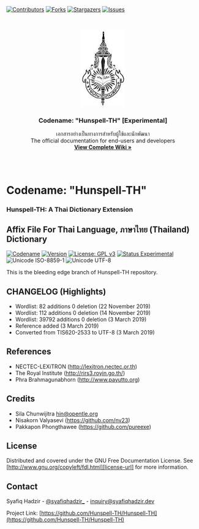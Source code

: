 <!-- PROJECT SHIELDS -->
<!--
*** I'm using markdown "reference style" links for readability.
*** Reference links are enclosed in brackets [ ] instead of parentheses ( ).
*** See the bottom of this document for the declaration of the reference variables
*** for contributors-url, forks-url, etc. This is an optional, concise syntax you may use.
*** https://www.markdownguide.org/basic-syntax/#reference-style-links
-->
[![Contributors][contributors-shield]][contributors-url]
[![Forks][forks-shield]][forks-url]
[![Stargazers][stars-shield]][stars-url]
[![Issues][issues-shield]][issues-url]

<!-- PROJECT LOGO -->
<br />
<p align="center">
  <a href="https://github.com/Hunspell-TH/Hunspell-TH">
    <img src="https://github.com/Hunspell-TH/Hunspell-TH/blob/experimental/assets/royinthai.jpg"
         alt="Inspired by Royal Society of Thailand"
         title="Inspired by Royal Society of Thailand"
         height="200" />
  </a>
  <h3 align="center">Codename: "Hunspell-TH" [Experimental]</h3>
  <p align="center">
    เอกสารอย่างเป็นทางการสำหรับผู้ใช้และนักพัฒนา<br />
    The official documentation for end-users and developers
    <br />
    <a href="https://hunspell-th.syafiqhadzir.dev/"><strong>View Complete Wiki »</strong></a>
    <br />
  </p>
</p>

<br /><br />

# Codename: "Hunspell-TH"
### Hunspell-TH: A Thai Dictionary Extension


## Affix File For Thai Language, ภาษาไทย (Thailand) Dictionary

[![Codename](https://img.shields.io/badge/Codename-Hunspell--TH-black.svg?longCache=true)](https://academic.syafiqhadzir.com/en-MY/research/) [![Version](https://img.shields.io/badge/Version-0.1e-yellowgreen.svg?longCache=true)](https://github.com/SyafiqHadzir/hunspell-th/tree/master/Release) [![License: GPL v3](https://img.shields.io/badge/License-GPL%20v3-blue.svg?longCache=true)](https://www.gnu.org/licenses/gpl-3.0) [![Status Experimental](https://img.shields.io/badge/Status-Experimental-black.svg?longCache=true)](https://github.com/SyafiqHadzir/hunspell-th/releases) ![Unicode ISO-8859-1](https://img.shields.io/badge/Unicode-UTF--8-green.svg?longCache=true) ![Unicode UTF-8](https://img.shields.io/badge/Wordlist-39792%20words-green.svg?longCache=true)

This is the bleeding edge branch of Hunspell-TH repository.



<!-- CHANGELOG (Highlights) -->
## CHANGELOG (Highlights)

* Wordlist: 82 additions 0 deletion (22 November 2019)
* Wordlist: 112 additions 0 deletion (14 November 2019)
* Wordlist: 39792 additions 0 deletion (3 March 2019) 
* Reference added (3 March 2019)
* Converted from TIS620-2533 to UTF-8 (3 March 2019)



<!-- References -->
## References

* NECTEC-LEXiTRON (http://lexitron.nectec.or.th)
* The Royal Institute (http://rirs3.royin.go.th/)
* Phra Brahmagunabhorn (http://www.payutto.org)



<!-- CREDITS -->
## Credits

* Sila Chunwijitra <hin@opentle.org>
* Nisakorn Valyasevi (https://github.com/nv23)
* Pakkapon Phongthawee (https://github.com/pureexe)


<!-- LICENSE -->
## License

Distributed and covered under the GNU Free Documentation License. See [http://www.gnu.org/copyleft/fdl.html][license-url] for more information.



<!-- CONTACT -->
## Contact

Syafiq Hadzir - [@syafiqhadzir_](https://twitter.com/syafiqhadzir_) - inquiry@syafiqhadzir.dev

Project Link: [https://github.com/Hunspell-TH/Hunspell-TH](https://github.com/Hunspell-TH/Hunspell-TH)



<!-- MARKDOWN LINKS & IMAGES -->
<!-- https://www.markdownguide.org/basic-syntax/#reference-style-links -->
[contributors-shield]: https://img.shields.io/github/contributors/Hunspell-TH/Hunspell-TH.svg?style=flat-square
[contributors-url]: https://github.com/Hunspell-TH/Hunspell-TH/graphs/contributors
[forks-shield]: https://img.shields.io/github/forks/Hunspell-TH/Hunspell-TH.svg?style=flat-square
[forks-url]: https://github.com/Hunspell-TH/Hunspell-TH/network/members
[stars-shield]: https://img.shields.io/github/stars/Hunspell-TH/Hunspell-TH.svg?style=flat-square
[stars-url]: https://github.com/Hunspell-TH/Hunspell-TH/stargazers
[issues-shield]: https://img.shields.io/github/issues/Hunspell-TH/Hunspell-TH.svg?style=flat-square
[issues-url]: https://github.com/Hunspell-TH/Hunspell-TH/issues
[license-url]: http://www.gnu.org/copyleft/fdl.html

